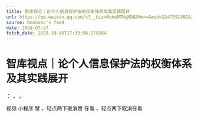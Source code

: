 ```yaml
---
title: 智库视点｜论个人信息保护法的权衡体系及其实践展开
url: https://mp.weixin.qq.com/s?__biz=MzkwMTMyMDQ3Mw==&mid=2247591302&idx=1&sn=85893936cdfae9a1f5432255493bb874
source: Doonsec's feed
date: 2024-07-27
fetch_date: 2025-10-06T17:39:58.279284
---
```


# 智库视点｜论个人信息保护法的权衡体系及其实践展开

：
，
。

视频
小程序
赞
，轻点两下取消赞
在看
，轻点两下取消在看